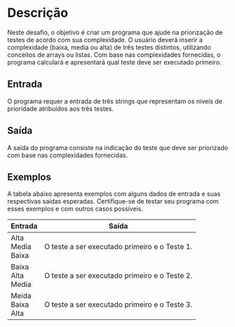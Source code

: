 # Descrição
Neste desafio, o objetivo é criar um programa que ajude na priorização de testes de acordo com sua complexidade. O usuário deverá inserir a complexidade (baixa, media ou alta) de três testes distintos, utilizando conceitos de arrays ou listas. Com base nas complexidades fornecidas, o programa calculará e apresentará qual teste deve ser executado primeiro.

## Entrada
O programa requer a entrada de três strings que representam os níveis de prioridade atribuídos aos três testes.

## Saída
A saída do programa consiste na indicação do teste que deve ser priorizado com base nas complexidades fornecidas.

## Exemplos
A tabela abaixo apresenta exemplos com alguns dados de entrada e suas respectivas saídas esperadas. Certifique-se de testar seu programa com esses exemplos e com outros casos possíveis.


| Entrada                  | Saída                                         |
|--------------------------|-----------------------------------------------|
| Alta<br/>Media<br/>Baixa | O teste a ser executado primeiro e o Teste 1. |
| Baixa<br/>Alta<br/>Media | O teste a ser executado primeiro e o Teste 2. |
| Meida<br/>Baixa<br/>Alta | O teste a ser executado primeiro e o Teste 3. |